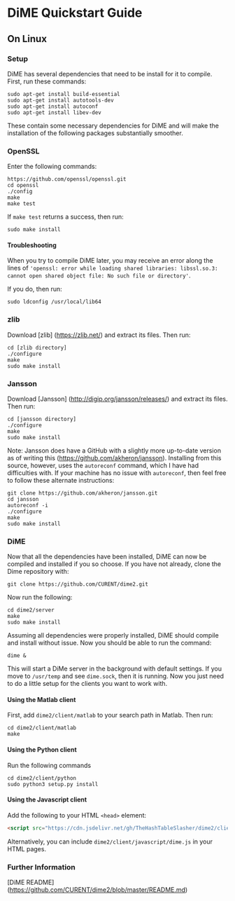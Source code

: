 # DiME Quickstart Guide
## On Linux
### Setup
DiME has several dependencies that need to be install for it to compile. First, run these commands:

```
sudo apt-get install build-essential
sudo apt-get install autotools-dev
sudo apt-get install autoconf
sudo apt-get install libev-dev
```

These contain some necessary dependencies for DiME and will make the installation of the following packages substantially smoother.

### OpenSSL
Enter the following commands:

```
https://github.com/openssl/openssl.git
cd openssl
./config
make
make test
```

If ```make test``` returns a success, then run: 

```
sudo make install
```

#### Troubleshooting
When you try to compile DiME later, you may receive an error along the lines of ```'openssl: error while loading shared libraries: libssl.so.3: cannot open shared object file: No such file or directory'```.

If you do, then run:

```
sudo ldconfig /usr/local/lib64
```

### zlib
Download [zlib] (https://zlib.net/) and extract its files. Then run:

```
cd [zlib directory]
./configure
make 
sudo make install
```

### Jansson
Download [Jansson] (http://digip.org/jansson/releases/) and extract its files. Then run:

```
cd [jansson directory]
./configure
make 
sudo make install
```

Note: Jansson does have a GitHub with a slightly more up-to-date version as of writing this (https://github.com/akheron/jansson). Installing from this source, however, uses the ```autoreconf``` command, which I have had difficulties with. If your machine has no issue with ```autoreconf```, then feel free to follow these alternate instructions:

```
git clone https://github.com/akheron/jansson.git
cd jansson
autoreconf -i
./configure
make 
sudo make install
```
### DiME
Now that all the dependencies have been installed, DiME can now be compiled and installed if you so choose. If you have not already, clone the Dime repository with:

```
git clone https://github.com/CURENT/dime2.git
```

Now run the following:

```
cd dime2/server
make
sudo make install
```

Assuming all dependencies were properly installed, DiME should compile and install without issue. Now you should be able to run the command:

```
dime &
```

This will start a DiMe server in the background with default settings. If you move to ```/usr/temp``` and see ```dime.sock```, then it is running. Now you just need to do a little setup for the clients you want to work with.

#### Using the Matlab client
First, add ```dime2/client/matlab``` to your search path in Matlab. Then run:

```
cd dime2/client/matlab
make
```

#### Using the Python client
Run the following commands

```
cd dime2/client/python
sudo python3 setup.py install
```

#### Using the Javascript client
Add the following to your HTML ```<head>``` element:

```html
<script src="https://cdn.jsdelivr.net/gh/TheHashTableSlasher/dime2/client/javascript/dime.min.js" type="text/javascript" crossorigin=""></script>
```

Alternatively, you can include ```dime2/client/javascript/dime.js``` in your HTML pages.

### Further Information
[DiME README] (https://github.com/CURENT/dime2/blob/master/README.md)